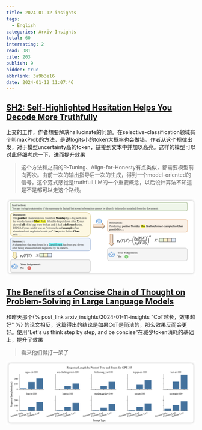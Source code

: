 ```yaml
---
title: 2024-01-12-insights
tags:
  - English
categories: Arxiv-Insights
total: 60
interesting: 2
read: 381
cite: 203
publish: 9
hidden: true
abbrlink: 3a9b3e16
date: 2024-01-12 11:07:46
---
```


## [SH2: Self-Highlighted Hesitation Helps You Decode More Truthfully](https://arxiv.org/pdf/2401.05930.pdf)

上交的工作，作者想要解决hallucinate的问题。在selective-classification领域有个叫maxProb的方法，是说logits小的token大概率也会做错。作者从这个规律出发，对于模型uncertainty高的token，链接到文本中并加以高亮。这样的模型可以对此仔细考虑一下，进而提升效果

> 这个方法和之前的R-Tuning、Align-for-Honesty有点类似，都需要模型前向两次。由前一次的输出指导后一次的生成，得到一个model-oriented的信号。这个范式感觉是truthfulLLM的一个重要概念，以后设计算法不知道是不是都可以走这个路线。

<img src="../../files/images/arxiv-insights/2024-01-08-01-12/SH2.png">



## [The Benefits of a Concise Chain of Thought on Problem-Solving in Large Language Models](https://arxiv.org/pdf/2401.05618.pdf)

和昨天那个{% post_link arxiv_insights/2024-01-11-insights "CoT越长，效果越好" %} 的论文相反，这篇得出的结论是如果CoT是简洁的，那么效果反而会更好。使用“Let's us think step by step, and be concise”在减少token消耗的基础上，提升了效果

> 看来他们得打一架了

<img src="../../files/images/arxiv-insights/2024-01-08-01-12/concise.png">
